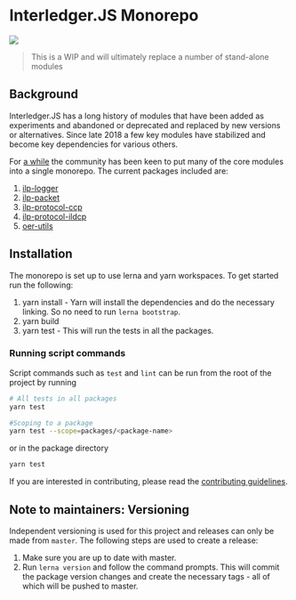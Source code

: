 # Interledger.JS Monorepo
[![](https://github.com/interledgerjs/interledgerjs/workflows/master/badge.svg)](https://github.com/interledgerjs/interledgerjs/actions)
> This is a WIP and will ultimately replace a number of stand-alone modules

## Background

Interledger.JS has a long history of modules that have been added as experiments and abandoned or deprecated and replaced by new versions or alternatives. Since late 2018 a few key modules have stabilized and become key dependencies for various others.

For [a while](https://forum.interledger.org/t/interledgerjs-monorepo/318) the community has been keen to put many of the core modules into a single monorepo. The current packages included are:
  1. [ilp-logger](./packages/ilp-logger/README.md)
  2. [ilp-packet](./packages/ilp-packet/README.md)
  3. [ilp-protocol-ccp](./packages/ilp-protocol-ccp/README.md)
  4. [ilp-protocol-ildcp](./packages/ilp-protocol-ildcp/README.md)
  5. [oer-utils](./packages/oer-utils/README.md)

## Installation
The monorepo is set up to use lerna and yarn workspaces. To get started run the following:
  1. yarn install - Yarn will install the dependencies and do the necessary linking. So no need to run `lerna bootstrap`.
  2. yarn build
  3. yarn test - This will run the tests in all the packages.

### Running script commands
Script commands such as `test` and `lint` can be run from the root of the project by running 
```sh
# All tests in all packages
yarn test

#Scoping to a package
yarn test --scope=packages/<package-name>
```

or in the package directory
```sh
yarn test
```

If you are interested in contributing, please read the [contributing guidelines](./CONTRIBUTING.md).

## Note to maintainers: Versioning

Independent versioning is used for this project and releases can only be made from `master`.
The following steps are used to create a release:
  1. Make sure you are up to date with master.
  2. Run `lerna version` and follow the command prompts. This will commit the package version changes and create the necessary tags - all of which will be pushed to master.
